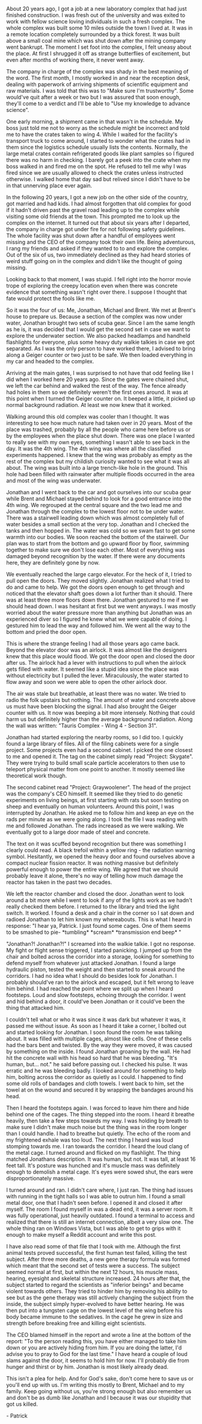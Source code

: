 About 20 years ago, I got a job at a new laboratory complex that had just finished construction. I was fresh out of the university and was exited to work with fellow science loving individuals in such a fresh complex. The whole complex was built some 10 miles outside the town I lived at. It was in a remote location completely surrounded by a thick forest. It was built above a small coal mine which was shut down after the mining company went bankrupt. The moment I set foot into the complex, I felt uneasy about the place. At first I shrugged it off as strange butterflies of excitement, but even after months of working there, it never went away.

The company in charge of the complex was shady in the best meaning of the word. The first month, I mostly worked in and near the reception desk, dealing with paperwork of arriving shipments of scientific equipment and raw materials. I was told that this was to "Make sure I'm trustworthy". Some would've quit after a week or two but I was assured that soon enough, they'll come to a verdict and I'll be able to "Use my knowledge to advance science".

One early morning, a shipment came in that wasn't in the schedule. My boss just told me not to worry as the schedule might be incorrect and told me to have the crates taken to wing 4. While I waited for the facility's transport truck to come around, I started to wonder what the crates had in them since the logistics schedule usually lists the contents. Normally, the large metal crates contain refrigerated goods like plant samples so I figured there was no harm in checking. I barely got a peek into the crate when my boss walked in and fired me on the spot. He refused to tell me why I was fired since we are usually allowed to check the crates unless instructed otherwise. I walked home that day sad but relived since I didn't have to be in that unnerving place ever again.

In the following 20 years, I got a new job on the other side of the country, got married and had kids. I had almost forgotten that old complex for good if it hadn't driven past the gravel road leading up to the complex while visiting some old friends at the town. This prompted me to look up the complex on the internet. It turned out that about six years after I departed, the company in charge got under fire for not following safety guidelines. The whole facility was shut down after a handful of employees went missing and the CEO of the company took their own life. Being adventurous, I rang my friends and asked if they wanted to to and explore the complex. Out of the six of us, two immediately declined as they had heard stories of weird stuff going on in the complex and didn't like the thought of going missing. 

Looking back to that moment, I was stupid. I fell right into the horror movie trope of exploring the creepy location even when there was concrete evidence that something wasn't right over there. I suppose I thought that fate would protect the fools like me.

So it was the four of us: Me, Jonathan, Michael and Brent. We met at Brent's house to prepare us. Because a section of the complex was now under water, Jonathan brought two sets of scuba gear. Since I am the same length as he is, it was decided that I would get the second set in case we want to explore the underwater section. We also packed headlamps and handheld flashlights for everyone, plus some heavy duty walkie talkies in case we got separated. As I was the only person to have worked there, I advised to bring along a Geiger counter or two just to be safe. We then loaded everything in my car and headed to the complex.

Arriving at the main gates, I was surprised to not have that odd feeling like I did when I worked here 20 years ago. Since the gates were chained shut, we left the car behind and walked the rest of the way. The fence already had holes in them so we definitely weren't the first ones around. It was at this point when I turned the Geiger counter on. It beeped a little, it picked up normal background radiation. At least we now knew that it worked. 

Walking around this old complex was cooler than I thought. It was interesting to see how much nature had taken over in 20 years. Most of the place was trashed, probably by all the people who came here before us or by the employees when the place shut down. There was one place I wanted to really see with my own eyes, something I wasn't able to see back in the day. It was the 4th wing. The 4th wing was where all the classified experiments happened. I knew that the wing was probably as empty as the rest of the complex but my childish curiosity wanted to see what it was all about. The wing was built into a large trench-like hole in the ground. This hole had been filled with rainwater after multiple floods occurred in the area and most of the wing was underwater. 

Jonathan and I went back to the car and got ourselves into our scuba gear while Brent and Michael stayed behind to look for a good entrance into the 4th wing. We regrouped at the central square and the two lead me and Jonathan through the complex to the lowest floor not to be under water. There was a stairwell leading down which was almost completely full of water besides a small section at the very top. Jonathan and I checked the tanks and then hopped in. The water was cold so we swam fast to get some warmth into our bodies. We soon reached the bottom of the stairwell. Our plan was to start from the bottom and go upward floor by floor, swimming together to make sure we don't lose each other. Most of everything was damaged beyond recognition by the water. If there were any documents here, they are definitely gone by now.

We eventually reached the large cargo elevator. For the heck of it, I tried to pull open the doors. They moved slightly. Jonathan realized what I tried to do and came to help. We got the doors open enough to get through and noticed that the elevator shaft goes down a lot further than it should. There was at least three more floors down there. Jonathan gestured to me if we should head down. I was hesitant at first but we went anyways. I was mostly worried about the water pressure more than anything but Jonathan was an experienced diver so I figured he knew what we were capable of doing. I gestured him to lead the way and followed him. We went all the way to the bottom and pried the door open. 

This is where the strange feeling I had all those years ago came back. Beyond the elevator door was an airlock. It was almost like the designers knew that this place would flood. We got the door open and closed the door after us. The airlock had a lever with instructions to pull when the airlock gets filled with water. It seemed like a stupid idea since the place was without electricity but I pulled the lever. Miraculously, the water started to flow away and soon we were able to open the other airlock door.

The air was stale but breathable, at least there was no water. We tried to radio the folk upstairs but nothing. The amount of water and concrete above us must have been blocking the signal. I had also brought the Geiger counter with us. It now was beeping a bit more intensely. Nothing that could harm us but definitely higher than the average background radiation. Along the wall was written: "Tauris Complex - Wing 4 - Section 31". 

Jonathan had started exploring the nearby rooms, so I did too. I quickly found a large library of files. All of the filing cabinets were for a single project. Some projects even had a second cabinet. I picked the one closest to me and opened it. The tag on the cabinet simply read "Project: Skygate". They were trying to build small scale particle accelerators to then use to teleport physical matter from one point to another. It mostly seemed like theoretical work though. 

The second cabinet read "Project: Graywoolener". The head of the project was the company's CEO himself. It seemed like they tried to do genetic experiments on living beings, at first starting with rats but soon testing on sheep and eventually on human volunteers. Around this point, I was interrupted by Jonathan. He asked me to follow him and keep an eye on the rads per minute as we were going along. I took the file I was reading with me and followed Jonathan. The rads increased as we were walking. We eventually got to a large door made of steel and concrete. 

The text on it was scuffed beyond recognition but there was something I clearly could read. A black trefoil within a yellow ring - the radiation warning symbol. Hesitantly, we opened the heavy door and found ourselves above a compact nuclear fission reactor. It was nothing massive but definitely powerful enough to power the entire wing. We agreed that we should probably leave it alone, there's no way of telling how much damage the reactor has taken in the past two decades. 

We left the reactor chamber and closed the door. Jonathan went to look around a bit more while I went to look if any of the lights work as we hadn't really checked them before. I returned to the library and tried the light switch. It worked. I found a desk and a chair in the corner so I sat down and radioed Jonathan to let him known my whereabouts. This is what I heard in response: "I hear ya, Patrick. I just found some cages. One of them seems to be smashed to pie- \*tumbling\* \*scream\* \*transmission end beep\* "

"Jonathan?! Jonathan?!" I screamed into the walkie talkie. I got no response. My fight or flight sense triggered, I started panicking. I jumped up from the chair and bolted across the corridor into a storage, looking for something to defend myself from whatever just attacked Jonathan. I found a large hydraulic piston, tested the weight and then started to sneak around the corridors. I had no idea what I should do besides look for Jonathan. I probably should've ran to the airlock and escaped, but it felt wrong to leave him behind. I had reached the point where we split up when I heard footsteps. Loud and slow footsteps, echoing through the corridor. I went and hid behind a door, it could've been Jonathan or it could've been the thing that attacked him. 

I couldn't tell what or who it was since it was dark but whatever it was, it passed me without issue. As soon as I heard it take a corner, I bolted out and started looking for Jonathan. I soon found the room he was talking about. It was filled with multiple cages, almost like cells. One of these cells had the bars bent and twisted. By the way they were moved, it was caused by something on the inside. I found Jonathan groaning by the wall. He had hit the concrete wall with his head so hard that he was bleeding. "It's human, but... not." he said before passing out. I checked his pulse. It was erratic and he was bleeding badly. I looked around for something to help him, bolting across the corridor as quietly as I could. I happened to find some old rolls of bandages and cloth towels. I went back to him, set the towel at on the wound and secured it by wrapping the bandages around his head.

Then I heard the footsteps again. I was forced to leave him there and hide behind one of the cages. The thing stepped into the room. I heard it breathe heavily, then take a few steps towards my way. I was holding by breath to make sure I didn't make much noise but the thing was in the room longer than I could handle. I had to breathe but quietly. The echo of the room and my frightened exhale was too loud. The next thing I heard was loud stomping towards me. I ran towards the corridor. I heard the loud clang of the metal cage. I turned around and flicked on my flashlight. The thing matched Jonathans description. It was human, but not. It was tall, at least 16 feet tall. It's posture was hunched and it's muscle mass was definitely enough to demolish a metal cage. It's eyes were sowed shut, the ears were disproportionately massive.

I turned around and ran. I didn't care where, I just ran. The thing had issues with running in the tight halls so I was able to outrun him. I found a small metal door, one that I hadn't seen before. I opened it and closed it after myself. The room I found myself in was a dead end, it was a server room. It was fully operational, just heavily outdated. I found a terminal to access and realized that there is still an internet connection, albeit a very slow one. The whole thing ran on Windows Vista, but I was able to get to grips with it enough to make myself a Reddit account and write this post. 

I have also read some of that file that I took with me. Although the first animal tests proved successful, the first human test failed, killing the test subject. After three more deaths, a new gene therapy formula was formed which meant that the second set of tests were a success. The subject seemed normal at first, but within the next 12 hours, his muscle mass, hearing, eyesight and skeletal structure increased. 24 hours after that, the subject started to regard the scientists as "inferior beings" and became violent towards others. They tried to hinder him by removing his ability to see but as the gene therapy was still actively changing the subject from the inside, the subject simply hyper-evolved to have better hearing. He was then put into a tungsten cage on the lowest level of the wing before his body became immune to the sedatives. In the cage he grew in size and strength before breaking free and killing eight scientists. 

The CEO blamed himself in the report and wrote a line at the bottom of the report: "To the person reading this, you have either managed to take him down or you are actively hiding from him. If you are doing the latter, I'd advise you to pray to God for the last time." I have heard a couple of loud slams against the door, it seems to hold him for now. I'll probably die from hunger and thirst or by him. Jonathan is most likely already dead. 

This isn't a plea for help. And for God's sake, don't come here to save us or you'll end up with us. I'm writing this mostly to Brent, Michael and to my family. Keep going without us, you're strong enough but also remember us and don't be as dumb like Jonathan and I because it was our stupidity that got us killed.

\- Patrick